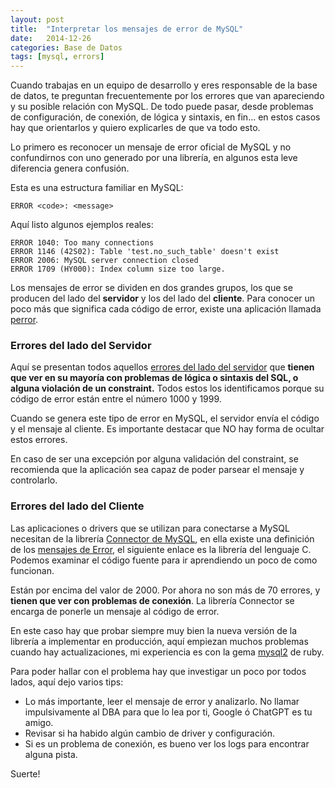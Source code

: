 ```yaml
---
layout: post
title:  "Interpretar los mensajes de error de MySQL"
date:   2014-12-26
categories: Base de Datos
tags: [mysql, errors]
---
```


Cuando trabajas en un equipo de desarrollo y eres responsable de la base de datos, te preguntan frecuentemente por los errores que van apareciendo y su posible relación con MySQL. De todo puede pasar, desde problemas de configuración, de conexión, de lógica y sintaxis, en fin... en estos casos hay que orientarlos y quiero explicarles de que va todo esto.

Lo primero es reconocer un mensaje de error oficial de MySQL y no confundirnos con uno generado por una librería, en algunos esta leve diferencia genera confusión.

Esta es una estructura familiar en MySQL:

```
ERROR <code>: <message>
```

Aquí listo algunos ejemplos reales:

```
ERROR 1040: Too many connections
ERROR 1146 (42S02): Table 'test.no_such_table' doesn't exist
ERROR 2006: MySQL server connection closed
ERROR 1709 (HY000): Index column size too large.
```

Los mensajes de error se dividen en dos grandes grupos, los que se producen del lado del **servidor** y los del lado del **cliente**. Para conocer un poco más que significa cada código de error, existe una aplicación llamada [perror](http://dev.mysql.com/doc/refman/5.6/en/perror.html).

### Errores del lado del Servidor

Aquí se presentan todos aquellos [errores del lado del servidor](http://dev.mysql.com/doc/refman/5.6/en/error-messages-server.html) que **tienen que  ver en su mayoría con problemas de lógica o sintaxis del SQL, o alguna violación de un constraint.** Todos estos los identificamos porque su código de error están entre el número 1000 y 1999.

Cuando se genera este tipo de error en MySQL, el servidor envía el código y el mensaje al cliente. Es importante destacar que NO hay forma de ocultar estos errores.

En caso de ser una excepción por alguna validación del constraint, se recomienda que la aplicación sea capaz de poder parsear el mensaje y controlarlo.

### Errores del lado del Cliente

Las aplicaciones o drivers que se utilizan para conectarse a MySQL necesitan de la librería [Connector de MySQL](http://dev.mysql.com/downloads/connector/c/), en ella existe una definición de los [mensajes de Error](http://dev.mysql.com/doc/refman/5.6/en/error-messages-client.html), el siguiente enlace es la librería del lenguaje C. Podemos examinar el código fuente para ir aprendiendo un poco de como funcionan.

Están por encima del valor de 2000. Por ahora no son más de 70 errores, y **tienen que ver con problemas de conexión**. La librería Connector se encarga de ponerle un mensaje al código de error.

En este caso hay que probar siempre muy bien la nueva versión de la librería a implementar en producción, aquí empiezan muchos problemas cuando hay actualizaciones, mi experiencia es con la gema [mysql2](https://github.com/brianmario/mysql2) de ruby.

Para poder hallar con el problema hay que investigar un poco por todos lados, aquí dejo varios tips:

* Lo más importante, leer el mensaje de error y analizarlo. No llamar impulsivamente al DBA para que lo lea por ti, Google ó ChatGPT es tu amigo.
* Revisar si ha habido algún cambio de driver y configuración.
* Si es un problema de conexión, es bueno ver los logs para encontrar alguna pista.

Suerte!

